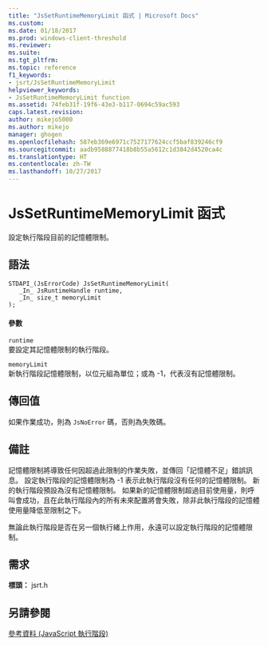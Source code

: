 ```yaml
---
title: "JsSetRuntimeMemoryLimit 函式 | Microsoft Docs"
ms.custom: 
ms.date: 01/18/2017
ms.prod: windows-client-threshold
ms.reviewer: 
ms.suite: 
ms.tgt_pltfrm: 
ms.topic: reference
f1_keywords:
- jsrt/JsSetRuntimeMemoryLimit
helpviewer_keywords:
- JsSetRuntimeMemoryLimit function
ms.assetid: 74feb31f-19f6-43e3-b117-0694c59ac593
caps.latest.revision: 
author: mikejo5000
ms.author: mikejo
manager: ghogen
ms.openlocfilehash: 587eb369e6971c7527177624ccf5baf839246cf9
ms.sourcegitcommit: aadb9588877418b8b55a5612c1d3842d4520ca4c
ms.translationtype: HT
ms.contentlocale: zh-TW
ms.lasthandoff: 10/27/2017
---
```

# <a name="jssetruntimememorylimit-function"></a>JsSetRuntimeMemoryLimit 函式
設定執行階段目前的記憶體限制。  
  
## <a name="syntax"></a>語法  
  
```  
STDAPI_(JsErrorCode) JsSetRuntimeMemoryLimit(  
   _In_ JsRuntimeHandle runtime,  
   _In_ size_t memoryLimit  
);  
```  
  
#### <a name="parameters"></a>參數  
 `runtime`  
 要設定其記憶體限制的執行階段。  
  
 `memoryLimit`  
 新執行階段記憶體限制，以位元組為單位；或為 -1，代表沒有記憶體限制。  
  
## <a name="return-value"></a>傳回值  
 如果作業成功，則為 `JsNoError` 碼，否則為失敗碼。  
  
## <a name="remarks"></a>備註  
 記憶體限制將導致任何因超過此限制的作業失敗，並傳回「記憶體不足」錯誤訊息。 設定執行階段的記憶體限制為 -1 表示此執行階段沒有任何的記憶體限制。 新的執行階段預設為沒有記憶體限制。 如果新的記憶體限制超過目前使用量，則呼叫會成功，且在此執行階段內的所有未來配置將會失敗，除非此執行階段的記憶體使用量降低至限制之下。  
  
 無論此執行階段是否在另一個執行緒上作用，永遠可以設定執行階段的記憶體限制。  
  
## <a name="requirements"></a>需求  
 **標頭：** jsrt.h  
  
## <a name="see-also"></a>另請參閱  
 [參考資料 (JavaScript 執行階段)](../chakra-hosting/reference-javascript-runtime.md)